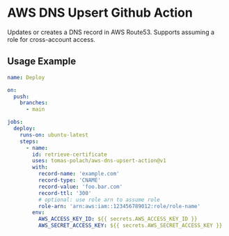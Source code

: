 # AWS DNS Upsert Github Action

Updates or creates a DNS record in AWS Route53.
Supports assuming a role for cross-account access.

## Usage Example

```yaml
name: Deploy

on:
  push:
    branches:
      - main

jobs:
  deploy:
    runs-on: ubuntu-latest
    steps:
      - name:
        id: retrieve-certificate
        uses: tomas-polach/aws-dns-upsert-action@v1
        with:
          record-name: 'example.com'
          record-type: 'CNAME'
          record-value: 'foo.bar.com'
          record-ttl: '300'
          # optional: use role arn to assume role
          role-arn: 'arn:aws:iam::123456789012:role/role-name'
        env:
          AWS_ACCESS_KEY_ID: ${{ secrets.AWS_ACCESS_KEY_ID }}
          AWS_SECRET_ACCESS_KEY: ${{ secrets.AWS_SECRET_ACCESS_KEY }}
```
